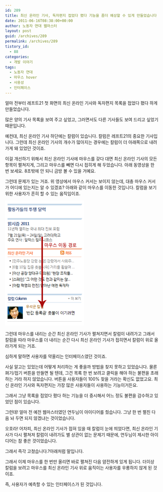 ```yaml
---
id: 289
title: 최신 온라인 기사, 독자편지 접었다 폈다 기능을 좀더 예상할 수 있게 만들었습니다
date: 2011-06-16T08:38:00+00:00
author: 노동자 연대 웹마스터
layout: post
guid: /archives/289
permalink: /archives/289
tistory_id:
  - 88
categories:
  - 개발 이야기
tags:
  - 노동자 연대
  - 마우스 hover
  - 사용성
  - 인터페이스
---
```

얼마 전부터 레프트21 첫 화면의 최신 온라인 기사와 독자편지 목록을 접었다 폈다 하게 만들었습니다.

많은 양의 기사 목록을 보여 주고 싶었고, 그러면서도 다른 기사들도 보여 드리고 싶었기 때문입니다.

예컨대, 최신 온라인 기사 하단에는 칼럼이 있습니다. 칼럼은 레프트21의 중요한 기사입니다. 그런데 최신 온라인 기사의 개수가 많아지는 경우에는 칼럼이 더 아래쪽으로 내려가게 돼 있었던 것이죠.

이걸 개선하기 위해서 최신 온라인 기사에 마우스를 갖다 대면 최신 온라인 기사의 모든 항목이 펼쳐지게, 그리고 마우스를 빼면 다시 접히게 해 두었습니다. 아래 동영상을 한 번 보세요. 8초밖에 안 되니 금방 볼 수 있을 거예요.



그런데 문제가 있는 거죠. 위 영상에서 마우스 커서는 보이지 않는데, 대충 마우스 커서가 어디에 있는지는 알 수 있겠죠? 아래와 같이 마우스를 이동한 것입니다. 칼럼을 보기 위한 사용자가 흔히 할 수 있는 움직임이죠.

<img class="aligncenter" alt="" src="/wp-content/uploads/1/cfile29.uf.197454394DF9BF54226699.png" width="258" height="407" />

그런데 마우스를 내리는 순간 최신 온라인 기사가 펼쳐지면서 칼럼이 내려가고 그래서 칼럼을 따라 마우스를 더 내리는 순간 다시 최신 온라인 기사가 접히면서 칼럼이 위로 올라가게 되는 거죠.

심하게 말하면 사용자를 약올리는 인터페이스였던 것이죠.

사실 알고는 있었는데 어떻게 처리하는 게 좋을까 방법을 찾지 못하고 있었습니다. 물론 펴기/접기 버튼을 만들면 될 텐데, 그건 목록 한 번 보려고 클릭을 해야 하는 불편을 초래하는 거라 하지 않았습니다. 버튼을 사용자들이 100% 찾을 거라는 확신도 없었고요. 최신 온라인 기사와 독자편지는 가장 많은 사용자들이 사용하는 기능이거든요.

그래서 그냥 목록을 접었다 폈다 하는 기능을 더 중시해서 어느 정도 불편을 감수하고 있었던 점이 있습니다.

그런데! 얼마 전 예전 웹마스터였던 연두님이 아이디어를 줬습니다. 그냥 한 번 펼친 다음 놔 두면 되지 않겠냐는 것이었습니다.

오호라! 어차피, 최신 온라인 기사가 접혀 있을 때 칼럼이 눈에 띄었다면, 최신 온라인 기사가 다시 펼쳐져 칼럼이 내려가도 별 상관이 없는 문제기 때문에, 연두님이 제시한 아이디어는 참 좋은 것이었습니다.

그래서 즉각 고쳤습니다.?아래처럼 말입니다.



<p style="text-align: left;">
  그래서 이제 마우스를 한 번만 올리면 바로 펼쳐진 다음 얌전하게 있게 됩니다. 더이상 칼럼을 보려고 마우스를 최신 온라인 기사 위로 움직이는 사용자를 우롱하지 않게 된 것이죠.
</p>

<p style="text-align: left;">
  즉, 사용자가 예측할 수 있는 인터페이스가 된 것입니다.
</p>